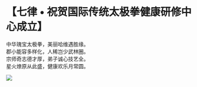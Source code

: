 # 【七律 • 祝贺国际传统太极拳健康研修中心成立】

中华瑰宝太极拳，美丽哈维遇胜缘。  
郡小能容多样化，人稀岂少武林圈。  
宗师奇志德才厚，弟子诚心技艺全。  
星火燎原从此盛，健康欢乐月常圆。  

![](20.jpg)
